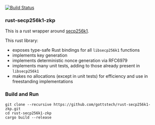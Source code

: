 [![Build Status](https://travis-ci.org/gottstech/rust-secp256k1-zkp.png?branch=master)](https://travis-ci.org/gottstech/rust-secp256k1-zkp)

### rust-secp256k1-zkp

This is a rust wrapper around [secp256k1](https://github.com/bitcoin/secp256k1).

This rust library:

* exposes type-safe Rust bindings for all `libsecp256k1` functions
* implements key generation
* implements deterministic nonce generation via RFC6979
* implements many unit tests, adding to those already present in `libsecp256k1`
* makes no allocations (except in unit tests) for efficiency and use in freestanding implementations

### Build and Run

```
git clone --recursive https://github.com/gottstech/rust-secp256k1-zkp.git
cd rust-secp256k1-zkp
cargo build --release
```

